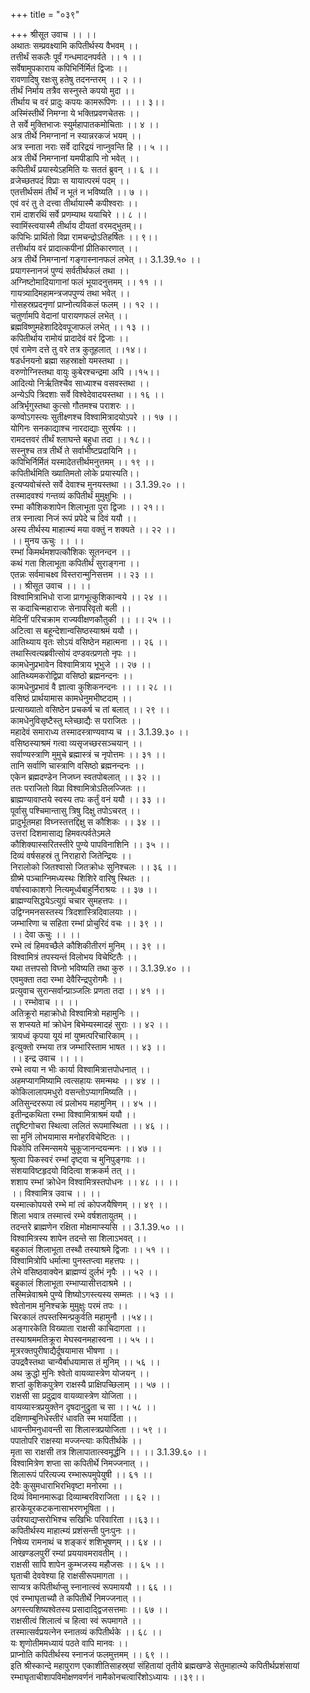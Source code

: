 +++
title = "०३९"

+++
श्रीसूत उवाच ।। ।।  
अथातः सम्प्रवक्ष्यामि कपितीर्थस्य वैभवम् ।।  
तत्तीर्थं सकलैः पूर्वं गन्धमादनपर्वते ।। १ ।।  
सर्वेषामुपकाराय कपिभिर्निर्मितं द्विजाः ।।  
रावणादिषु रक्षःसु हतेषु तदनन्तरम् ।। २ ।।  
तीर्थं निर्माय तत्रैव सस्नुस्ते कपयो मुदा ।।  
तीर्थाय च वरं प्रादुः कपयः कामरूपिणः ।। ।। ३।।  
अस्मिंस्तीर्थे निमग्ना ये भक्तिप्रवणचेतसः ।।  
ते सर्वे मुक्तिभाजः स्युर्महापातकमोचिताः ।। ४ ।।  
अत्र तीर्थे निमग्नानां न स्यान्नरकजं भयम् ।।  
अत्र स्नाता नराः सर्वे दारिद्रयं नाप्नुवन्ति हि ।। ५ ।।  
अत्र तीर्थे निमग्नानां यमपीडापि नो भवेत् ।।  
कपितीर्थं प्रयास्येऽहमिति यः सततं ब्रुवन् ।। ६ ।।  
व्रजेच्छतपदं विप्राः स यायात्परमं पदम् ।।  
एतत्तीर्थसमं तीर्थं न भूतं न भविष्यति ।। ७ ।।  
एवं वरं तु ते दत्त्वा तीर्थायास्मै कपीश्वराः ।।  
रामं दाशरथिं सर्वे प्रणम्याथ ययाचिरे ।। ८ ।।  
स्वामिंस्त्वयास्मै तीर्थाय दीयतां वरमद्भुतम्।।  
कपिभिः प्रार्थितो विप्रा रामचन्द्रोऽतिहर्षितः ।। ९।।  
तत्तीर्थाय वरं प्रादात्कपीनां प्रीतिकारणात् ।।  
अत्र तीर्थे निमग्नानां गङ्गास्नानफलं लभेत् ।। 3.1.39.१० ।।  
प्रयागस्नानजं पुण्यं सर्वतीर्थफलं तथा ।।  
अग्निष्टोमादियागानां फलं भूयादनुत्तमम् ।। ११ ।।  
गायत्र्यादिमहामन्त्रजपपुण्यं तथा भवेत् ।।  
गोसहस्रप्रदनृणां प्राप्नोत्यविकलं फलम् ।। १२ ।।  
चतुर्णामपि वेदानां पारायणफलं लभेत् ।।  
ब्रह्मविष्णुमहेशादिदेवपूजाफलं लभेत् ।। १३ ।।  
कपितीर्थाय रामोयं प्रादादेवं वरं द्विजाः ।।  
एवं रामेण दत्ते तु वरे तत्र कुतूहलात् ।।१४।।  
षडर्धनयनो ब्रह्मा सहस्राक्षो यमस्तथा ।।  
वरुणोग्निस्तथा वायुः कुबेरश्चन्द्रमा अपि ।।१५।।  
आदित्यो निर्ऋतिश्चैव साध्याश्च वसवस्तथा ।।  
अन्येऽपि त्रिदशाः सर्वे विश्वेदेवादयस्तथा ।। १६ ।।  
अत्रिर्भृगुस्तथा कुत्सो गौतमश्च पराशरः ।।  
कण्वोऽगस्त्यः सुतीक्ष्णश्च विश्वामित्रादयोऽपरे ।। १७ ।।  
योगिनः सनकाद्याश्च नारदाद्याः सुरर्षयः ।।  
रामदत्तवरं तीर्थं श्लाघन्ते बहुधा तदा ।। १८।।  
सस्नुश्च तत्र तीर्थे ते सर्वाभीष्टप्रदायिनि ।।  
कपिभिर्निर्मितं यस्मादेतत्तीर्थमनुत्तमम् ।। १९ ।।  
कपितीर्थमिति ख्यातिमतो लोके प्रयास्यति।।  
इत्यप्यवोचंस्ते सर्वे देवाश्च मुनयस्तथा ।। 3.1.39.२० ।।  
तस्मादवश्यं गन्तव्यं कपितीर्थं मुमुक्षुभिः ।।  
रम्भा कौशिकशापेन शिलाभूता पुरा द्विजाः ।। २१।।  
तत्र स्नात्वा निजं रूपं प्रपेदे च दिवं ययौ ।।  
अस्य तीर्थस्य माहात्म्यं मया वक्तुं न शक्यते ।। २२ ।।  
।। मुनय ऊचुः ।। ।।  
रम्भां किमर्थमशपत्कौशिकः सूतनन्दन ।।  
कथं गता शिलाभूता कपितीर्थं सुराङ्गना ।।  
एतन्नः सर्वमाचक्ष्व विस्तरान्मुनिसत्तम ।। २३ ।।  
।। श्रीसूत उवाच ।। ।।  
विश्वामित्राभिधो राजा प्रागभूत्कुशिकान्वये ।। २४ ।।  
स कदाचिन्महाराजः सेनापरिवृतो बली ।।  
मेदिनीं परिचक्राम राज्यवीक्षणकौतुकी ।। ।। २५ ।।  
अटित्वा स बहून्देशान्वसिष्ठस्याश्रमं ययौ ।।  
आतिथ्याय वृतः सोऽयं वसिष्ठेन महात्मना ।। २६ ।।  
तथास्त्वित्यब्रवीत्सोयं दण्डवत्प्रणतो नृपः ।।  
कामधेनुप्रभावेन विश्वामित्राय भूभुजे ।। २७ ।।  
आतिथ्यमकरोद्विप्रा वसिष्ठो ब्रह्मनन्दनः ।।  
कामधेनुप्रभावं वै ज्ञात्वा कुशिकनन्दनः ।। ।। २८ ।।  
वसिष्ठं प्रार्थयामास कामधेनुमभीष्टदाम् ।।  
प्रत्याख्यातो वसिष्ठेन प्रचकर्ष च तां बलात् ।। २९ ।।  
कामधेनुविसृष्टैस्तु म्लेच्छाद्यैः स पराजितः ।।  
महादेवं समाराध्य तस्मादस्त्राण्यवाप्य च ।। 3.1.39.३० ।।  
वसिष्ठस्याश्रमं गत्वा व्यसृजच्छरसञ्चयान् ।।  
सर्वाण्यस्त्राणि मुमुचे ब्रह्मास्त्रं च नृपोत्तमः ।। ३१ ।।  
तानि सर्वाणि चास्त्राणि वसिष्ठो ब्रह्मनन्दनः ।।  
एकेन ब्रह्मदण्डेन निजघ्न स्वतपोबलात् ।। ३२ ।।  
ततः पराजितो विप्रा विश्वामित्रोऽतिलज्जितः ।।  
ब्राह्मण्यावाप्तये स्वस्य तपः कर्तुं वनं ययौ ।। ३३ ।।  
पूर्वासु पश्चिमान्तासु त्रिषु दिक्षु तपोऽचरत् ।।  
प्रादुर्भूतमहा विघ्नस्तत्तद्दिक्षु स कौशिकः ।। ३४ ।।  
उत्तरां दिशमासाद्य हिमवत्पर्वतेऽमले  
कौशिक्यास्सरितस्तीरे पुण्ये पापविनाशिनि ।। ३५ ।।  
दिव्यं वर्षसहस्रं तु निराहारो जितेन्द्रियः ।।  
निरालोको जितश्वासो जितक्रोधः सुनिश्चलः ।। ३६ ।।  
ग्रीष्मे पञ्चाग्निमध्यस्थः शिशिरे वारिषु स्थितः ।।  
वर्षास्वाकाशगो नित्यमूर्ध्वबाहुर्निराश्रयः ।। ३७ ।।  
ब्राह्मण्यसिद्धयेऽत्युग्रं चचार सुमहत्तपः ।।  
उद्विग्नमनसस्तस्य त्रिदशास्त्रिदिवालयाः ।।  
जम्भारिणा च सहिता रम्भां प्रोचुरिदं वचः ।। ३९ ।।  
।। देवा ऊचुः ।। ।।  
रम्भे त्वं हिमवच्छैले कौशिकीतीरगं मुनिम् ।। ३९ ।।  
विश्वामित्रं तपस्यन्तं विलोभय विचेष्टितैः ।।  
यथा तत्तपसो विघ्नो भविष्यति तथा कुरु ।। 3.1.39.४० ।।  
एवमुक्ता तदा रम्भा देवैरिन्द्रपुरोगमैः ।।  
प्रत्युवाच सुरान्सर्वान्प्राञ्जलिः प्रणता तदा ।। ४१ ।।  
।। रम्भोवाच ।। ।।  
अतिक्रूरो महाक्रोधो विश्वामित्रो महामुनिः ।।  
स शप्स्यते मां क्रोधेन बिभेम्यस्मादहं सुराः ।। ४२ ।।  
त्रायध्वं कृपया यूयं मां युष्मत्परिचारिकाम् ।।  
इत्युक्तो रम्भया तत्र जम्भारिस्ताम भाषत ।। ४३ ।।  
।। इन्द्र उवाच ।। ।।  
रम्भे त्वया न भीः कार्या विश्वामित्रात्तपोधनात् ।।  
अहमप्यागमिष्यामि त्वत्सहायः समन्मथः ।। ४४ ।।  
कोकिलालापमधुरो वसन्तोऽप्यागमिष्यति ।।  
अतिसुन्दररूपा त्वं प्रलोभय महामुनिम् ।। ४५ ।।  
इतीन्द्रकथिता रम्भा विश्वामित्राश्रमं ययौ ।।  
तद्दृष्टिगोचरा स्थित्वा ललितं रूपमास्थिता ।। ४६ ।।  
सा मुनिं लोभयामास मनोहरविचेष्टितः ।।  
पिकोपि तस्मिन्समये चुकूजानन्दयन्मनः ।। ४७ ।।  
श्रुत्वा पिकस्वरं रम्भां दृष्ट्वा च मुनिपुङ्गवः ।।  
संशयाविष्टहृदयो विदित्वा शक्रकर्म तत् ।।  
शशाप रम्भां क्रोधेन विश्वामित्रस्तपोधनः ।। ४८ ।। ।।  
।। विश्वामित्र उवाच ।। ।।  
यस्मात्कोपयसे रम्भे मां त्वं कोपजयैषिणम् ।। ४९ ।।  
शिला भवात्र तस्मात्त्वं रम्भे वर्षशतायुतम् ।।  
तदन्तरे ब्राह्मणेन रक्षिता मोक्षमाप्स्यसि ।। 3.1.39.५० ।।  
विश्वामित्रस्य शापेन तदन्ते सा शिलाऽभवत् ।।  
बहुकालं शिलाभूता तस्थौ तस्याश्रमे द्विजाः ।। ५१ ।।  
विश्वामित्रोपि धर्मात्मा पुनस्तप्त्वा महत्तपः ।।  
लेभे वसिष्ठवाक्येन ब्राह्मण्यं दुर्लभं नृपैः ।। ५२ ।।  
बहुकालं शिलाभूता रम्भाप्यासीत्तदाश्रमे ।।  
तस्मिन्नेवाश्रमे पुण्ये शिष्योऽगस्त्यस्य सम्मतः ।। ५३ ।।  
श्वेतोनाम मुनिश्चक्रे मुमुक्षुः परमं तपः ।।  
चिरकालं तपस्तस्मिन्प्रकुर्वति महामुनौ ।।५४।।  
अङ्गारकेति विख्याता राक्षसी काचिदागता ।।  
तस्याश्रममतिक्रूरा मेघस्वनमहास्वना ।। ५५ ।।  
मूत्ररक्तपुरीषाद्यैर्दूषयामास भीषणा ।।  
उपद्रवैस्तथा चान्यैर्बाधयामास तं मुनिम् ।। ५६ ।।  
अथ क्रुद्धो मुनिः श्वेतो वायव्यास्त्रेण योजयन् ।।  
शप्तां कुशिकपुत्रेण राक्षस्यै प्राक्षिपच्छिलाम् ।। ५७ ।।  
राक्षसी सा प्रदुद्राव वायव्यास्त्रेण योजिता ।।  
वायव्यास्त्रप्रयुक्तेन दृषदानुद्रुता च सा ।। ५८ ।।  
दक्षिणाम्बुनिधेस्तीरं धावति स्म भयार्दिता ।।  
धावन्तीमनुधावन्ती सा शिलास्त्रप्रयोजिता ।। ५९ ।।  
पपातोपरि राक्षस्या मज्जन्त्याः कपितीर्थके ।।  
मृता सा राक्षसी तत्र शिलापातात्स्वमूर्द्धनि ।। ।। 3.1.39.६० ।।  
विश्वामित्रेण शप्ता सा कपितीर्थे निमज्जनात् ।।  
शिलारूपं परित्यज्य रम्भारूपमुपेयुषी ।। ६१ ।।  
देवैः कुसुमधाराभिरभिवृष्टा मनोरमा ।।  
दिव्यं विमानमारूढा दिव्याम्बरविराजिता ।। ६२ ।।  
हारकेयूरकटकनासाभरणभूषिता ।।  
उर्वश्याद्यप्सरोभिश्च सखिभिः परिवारिता ।।६३।।  
कपितीर्थस्य माहात्म्यं प्रशंसन्ती पुनःपुनः ।।  
निषेव्य रामनाथं च शङ्करं शशिभूषणम् ।। ६४ ।।  
आखण्डलपुरीं रम्यां प्रययावमरावतीम् ।।  
राक्षसी सापि शापेन कुम्भजस्य महौजसः ।। ६५ ।।  
घृताची देववेश्या हि राक्षसीरूपमागता ।।  
साप्यत्र कपितीर्थाप्सु स्नानात्स्वं रूपमाययौ ।। ६६ ।।  
एवं रम्भाघृताच्यौ ते कपितीर्थे निमज्जनात् ।।  
अगस्त्यशिष्यश्वेतस्य प्रसादाद्द्विजसत्तमाः ।। ६७ ।।  
राक्षसीत्वं शिलात्वं च हित्वा स्वं रूपमागते ।।  
तस्मात्सर्वप्रयत्नेन स्नातव्यं कपितीर्थके ।। ६८ ।।  
यः शृणोतीममध्यायं पठते वापि मानवः ।।  
प्राप्नोति कपितीर्थस्य स्नानजं फलमुत्तमम् ।। ६९ ।।  
इति श्रीस्कान्दे महापुराण एकाशीतिसाहस्र्यां संहितायां तृतीये ब्रह्मखण्डे सेतुमाहात्म्ये कपितीर्थप्रशंसायां रम्भाघृताचीशापविमोक्षणवर्णनं नामैकोनचत्वारिंशोऽध्यायः ।।३९।।